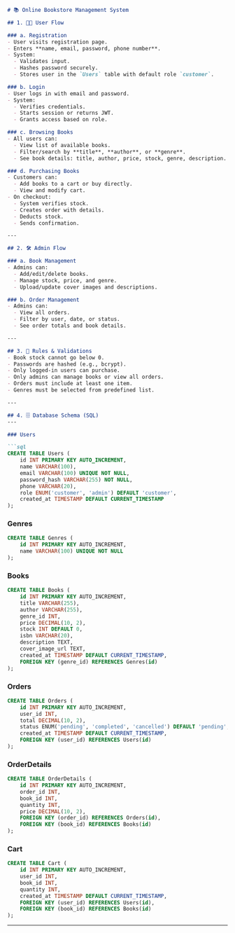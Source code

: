 ````markdown
# 📚 Online Bookstore Management System

## 1. 🧑‍💻 User Flow

### a. Registration
- User visits registration page.
- Enters **name, email, password, phone number**.
- System:
  - Validates input.
  - Hashes password securely.
  - Stores user in the `Users` table with default role `customer`.

### b. Login
- User logs in with email and password.
- System:
  - Verifies credentials.
  - Starts session or returns JWT.
  - Grants access based on role.

### c. Browsing Books
- All users can:
  - View list of available books.
  - Filter/search by **title**, **author**, or **genre**.
  - See book details: title, author, price, stock, genre, description.

### d. Purchasing Books
- Customers can:
  - Add books to a cart or buy directly.
  - View and modify cart.
- On checkout:
  - System verifies stock.
  - Creates order with details.
  - Deducts stock.
  - Sends confirmation.

---

## 2. 🛠️ Admin Flow

### a. Book Management
- Admins can:
  - Add/edit/delete books.
  - Manage stock, price, and genre.
  - Upload/update cover images and descriptions.

### b. Order Management
- Admins can:
  - View all orders.
  - Filter by user, date, or status.
  - See order totals and book details.

---

## 3. 📏 Rules & Validations
- Book stock cannot go below 0.
- Passwords are hashed (e.g., bcrypt).
- Only logged-in users can purchase.
- Only admins can manage books or view all orders.
- Orders must include at least one item.
- Genres must be selected from predefined list.

---

## 4. 🗄️ Database Schema (SQL)
---

### Users

```sql
CREATE TABLE Users (
    id INT PRIMARY KEY AUTO_INCREMENT,
    name VARCHAR(100),
    email VARCHAR(100) UNIQUE NOT NULL,
    password_hash VARCHAR(255) NOT NULL,
    phone VARCHAR(20),
    role ENUM('customer', 'admin') DEFAULT 'customer',
    created_at TIMESTAMP DEFAULT CURRENT_TIMESTAMP
);
````

### Genres

```sql
CREATE TABLE Genres (
    id INT PRIMARY KEY AUTO_INCREMENT,
    name VARCHAR(100) UNIQUE NOT NULL
);
```

### Books

```sql
CREATE TABLE Books (
    id INT PRIMARY KEY AUTO_INCREMENT,
    title VARCHAR(255),
    author VARCHAR(255),
    genre_id INT,
    price DECIMAL(10, 2),
    stock INT DEFAULT 0,
    isbn VARCHAR(20),
    description TEXT,
    cover_image_url TEXT,
    created_at TIMESTAMP DEFAULT CURRENT_TIMESTAMP,
    FOREIGN KEY (genre_id) REFERENCES Genres(id)
);
```

### Orders

```sql
CREATE TABLE Orders (
    id INT PRIMARY KEY AUTO_INCREMENT,
    user_id INT,
    total DECIMAL(10, 2),
    status ENUM('pending', 'completed', 'cancelled') DEFAULT 'pending',
    created_at TIMESTAMP DEFAULT CURRENT_TIMESTAMP,
    FOREIGN KEY (user_id) REFERENCES Users(id)
);
```

### OrderDetails

```sql
CREATE TABLE OrderDetails (
    id INT PRIMARY KEY AUTO_INCREMENT,
    order_id INT,
    book_id INT,
    quantity INT,
    price DECIMAL(10, 2),
    FOREIGN KEY (order_id) REFERENCES Orders(id),
    FOREIGN KEY (book_id) REFERENCES Books(id)
);
```

### Cart

```sql
CREATE TABLE Cart (
    id INT PRIMARY KEY AUTO_INCREMENT,
    user_id INT,
    book_id INT,
    quantity INT,
    created_at TIMESTAMP DEFAULT CURRENT_TIMESTAMP,
    FOREIGN KEY (user_id) REFERENCES Users(id),
    FOREIGN KEY (book_id) REFERENCES Books(id)
);
```
---
